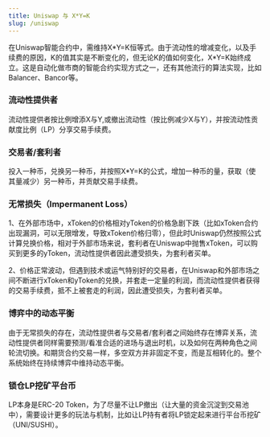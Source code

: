 ```yaml
---
title: Uniswap 与 X*Y=K
slug: /uniswap
---
```


在Uniswap智能合约中，需维持X\*Y=K恒等式。由于流动性的增减变化，以及手续费的原因，K的值其实是不断变化的，但无论K的值如何变化，X\*Y=K始终成立。这是自动化做市商的智能合约实现方式之一，还有其他流行的算法实现，比如Balancer、Bancor等。

### 流动性提供者

流动性提供者按比例增添X与Y,或撤出流动性（按比例减少X与Y），并按流动性贡献度比例（LP）分享交易手续费。

### 交易者/套利者

投入一种币，兑换另一种币，并按照X\*Y=K的公式，增加一种币的量，获取（使其量减少）另一种币，并贡献交易手续费。

### 无常损失（Impermanent Loss）

1、在外部市场中，xToken的价格相对yToken的价格急剧下跌（比如xToken合约出现漏洞，可以无限增发，导致xToken价格归零），但此时Uniswap仍然按照公式计算兑换价格，相对于外部市场来说，套利者在Uniswap中抛售xToken，可以购买到更多的yToken，流动性提供者因此遭受损失，为套利者买单。  

2、价格正常波动，但遇到技术或运气特别好的交易者，在Uniswap和外部市场之间不断进行xToken和yToken的兑换，并套走一定量的利润，而流动性提供者获得的交易手续费，抵不上被套走的利润，因此遭受损失，为套利者买单。

### 博弈中的动态平衡

由于无常损失的存在，流动性提供者与交易者/套利者之间始终存在博弈关系，流动性提供者同样需要预测/看准合适的进场与退出时机，以及如何在两种角色之间轮流切换。和期货合约交易一样，多空双方并非固定不变，而是互相转化的。整个系统始终在持续博弈中维持动态平衡。

### 锁仓LP挖矿平台币

LP本身是ERC-20 Token，为了尽量不让LP撤出（让大量的资金沉淀到交易池中），需要设计更多的玩法与机制，比如让LP持有者将LP锁定起来进行平台币挖矿（UNI/SUSHI）。
